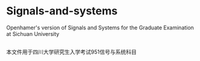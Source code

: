 # Signals-and-systems
Openhamer's version of Signals and Systems for the Graduate Examination at Sichuan University
##
本文件用于四川大学研究生入学考试951信号与系统科目


